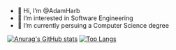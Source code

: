 - 👋 Hi, I’m @AdamHarb
- 👀 I’m interested in Software Engineering
- 🌱 I’m currently persuing a Computer Science degree

[![Anurag's GitHub stats](https://github-readme-stats.vercel.app/api?username=AdamHarb&hide=issues,contribs&count_private=true&show_icons=true&theme=transparent&rank_icon=github&hide_border=true)](https://github.com/anuraghazra/github-readme-stats)
[![Top Langs](https://github-readme-stats.vercel.app/api/top-langs/?username=AdamHarb&layout=compact&theme=transparent&hide_border=true)](https://github.com/anuraghazra/github-readme-stats)
